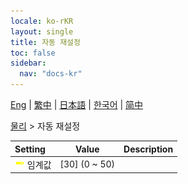 ```yaml
---
locale: ko-rKR
layout: single
title: 자동 재설정
toc: false
sidebar:
  nav: "docs-kr"
---
```

[Eng](/dancexr/menu/2025.4/actor/auto_reset) | [繁中](/tw/dancexr/menu/2025.4/actor/auto_reset) | [日本語](/jp/dancexr/menu/2025.4/actor/auto_reset) | [한국어](/kr/dancexr/menu/2025.4/actor/auto_reset) | [简中](/zh/dancexr/menu/2025.4/actor/auto_reset)

[물리](../menu#물리) > 자동 재설정



| Setting | Value | Description |
| :--- | --- | :--- |
|<nobr>![slider icon](/images/icon/ic_slider.png) 임계값</nobr>| [30] (0 ~ 50) | 

